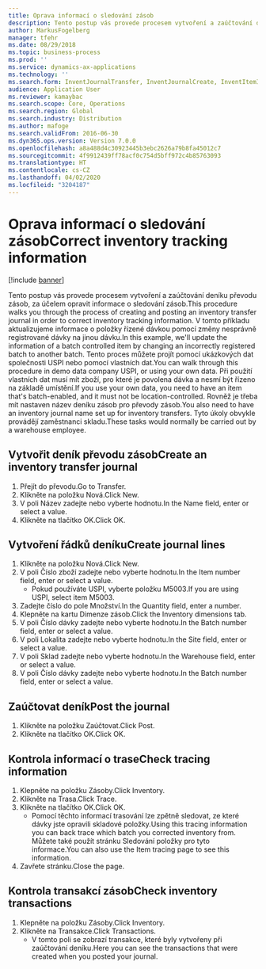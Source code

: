 ```yaml
---
title: Oprava informací o sledování zásob
description: Tento postup vás provede procesem vytvoření a zaúčtování deníku převodu zásob, za účelem opravit informace o sledování zásob.
author: MarkusFogelberg
manager: tfehr
ms.date: 08/29/2018
ms.topic: business-process
ms.prod: ''
ms.service: dynamics-ax-applications
ms.technology: ''
ms.search.form: InventJournalTransfer, InventJournalCreate, InventItemIdLookupSimple, InventBatchIdLookup, InventLocationIdLookup, InventDimTracking, InventTrans
audience: Application User
ms.reviewer: kamaybac
ms.search.scope: Core, Operations
ms.search.region: Global
ms.search.industry: Distribution
ms.author: mafoge
ms.search.validFrom: 2016-06-30
ms.dyn365.ops.version: Version 7.0.0
ms.openlocfilehash: a8a488d4c30923445b3ebc2626a79b8fa45012c7
ms.sourcegitcommit: 4f9912439ff78acf0c754d5bff972c4b85763093
ms.translationtype: HT
ms.contentlocale: cs-CZ
ms.lasthandoff: 04/02/2020
ms.locfileid: "3204187"
---
```

# <a name="correct-inventory-tracking-information"></a><span data-ttu-id="1c2e2-103">Oprava informací o sledování zásob</span><span class="sxs-lookup"><span data-stu-id="1c2e2-103">Correct inventory tracking information</span></span>

[!include [banner](../../includes/banner.md)]

<span data-ttu-id="1c2e2-104">Tento postup vás provede procesem vytvoření a zaúčtování deníku převodu zásob, za účelem opravit informace o sledování zásob.</span><span class="sxs-lookup"><span data-stu-id="1c2e2-104">This procedure walks you through the process of creating and posting an inventory transfer journal in order to correct inventory tracking information.</span></span> <span data-ttu-id="1c2e2-105">V tomto příkladu aktualizujeme informace o položky řízené dávkou pomocí změny nesprávně registrované dávky na jinou dávku.</span><span class="sxs-lookup"><span data-stu-id="1c2e2-105">In this example, we'll update the information of a batch controlled item by changing an incorrectly registered batch to another batch.</span></span> <span data-ttu-id="1c2e2-106">Tento proces můžete projít pomocí ukázkových dat společnosti USPI nebo pomocí vlastních dat.</span><span class="sxs-lookup"><span data-stu-id="1c2e2-106">You can walk through this procedure in demo data company USPI, or using your own data.</span></span> <span data-ttu-id="1c2e2-107">Při použití vlastních dat musí mít zboží, pro které je povolena dávka a nesmí být řízeno na základě umístění.</span><span class="sxs-lookup"><span data-stu-id="1c2e2-107">If you use your own data, you need to have an item that's batch-enabled, and it must not be location-controlled.</span></span> <span data-ttu-id="1c2e2-108">Rovněž je třeba mít nastaven název deníku zásob pro převody zásob.</span><span class="sxs-lookup"><span data-stu-id="1c2e2-108">You also need to have an inventory journal name set up for inventory transfers.</span></span> <span data-ttu-id="1c2e2-109">Tyto úkoly obvykle provádějí zaměstnanci skladu.</span><span class="sxs-lookup"><span data-stu-id="1c2e2-109">These tasks would normally be carried out by a warehouse employee.</span></span>


## <a name="create-an-inventory-transfer-journal"></a><span data-ttu-id="1c2e2-110">Vytvořit deník převodu zásob</span><span class="sxs-lookup"><span data-stu-id="1c2e2-110">Create an inventory transfer journal</span></span>
1. <span data-ttu-id="1c2e2-111">Přejít do převodu.</span><span class="sxs-lookup"><span data-stu-id="1c2e2-111">Go to Transfer.</span></span>
2. <span data-ttu-id="1c2e2-112">Klikněte na položku Nová.</span><span class="sxs-lookup"><span data-stu-id="1c2e2-112">Click New.</span></span>
3. <span data-ttu-id="1c2e2-113">V poli Název zadejte nebo vyberte hodnotu.</span><span class="sxs-lookup"><span data-stu-id="1c2e2-113">In the Name field, enter or select a value.</span></span>
4. <span data-ttu-id="1c2e2-114">Klikněte na tlačítko OK.</span><span class="sxs-lookup"><span data-stu-id="1c2e2-114">Click OK.</span></span>

## <a name="create-journal-lines"></a><span data-ttu-id="1c2e2-115">Vytvoření řádků deníku</span><span class="sxs-lookup"><span data-stu-id="1c2e2-115">Create journal lines</span></span>
1. <span data-ttu-id="1c2e2-116">Klikněte na položku Nová.</span><span class="sxs-lookup"><span data-stu-id="1c2e2-116">Click New.</span></span>
2. <span data-ttu-id="1c2e2-117">V poli Číslo zboží zadejte nebo vyberte hodnotu.</span><span class="sxs-lookup"><span data-stu-id="1c2e2-117">In the Item number field, enter or select a value.</span></span>
    * <span data-ttu-id="1c2e2-118">Pokud používáte USPI, vyberte položku M5003.</span><span class="sxs-lookup"><span data-stu-id="1c2e2-118">If you are using USPI, select item M5003.</span></span>  
3. <span data-ttu-id="1c2e2-119">Zadejte číslo do pole Množství.</span><span class="sxs-lookup"><span data-stu-id="1c2e2-119">In the Quantity field, enter a number.</span></span>
4. <span data-ttu-id="1c2e2-120">Klepněte na kartu Dimenze zásob.</span><span class="sxs-lookup"><span data-stu-id="1c2e2-120">Click the Inventory dimensions tab.</span></span>
5. <span data-ttu-id="1c2e2-121">V poli Číslo dávky zadejte nebo vyberte hodnotu.</span><span class="sxs-lookup"><span data-stu-id="1c2e2-121">In the Batch number field, enter or select a value.</span></span>
6. <span data-ttu-id="1c2e2-122">V poli Lokalita zadejte nebo vyberte hodnotu.</span><span class="sxs-lookup"><span data-stu-id="1c2e2-122">In the Site field, enter or select a value.</span></span>
7. <span data-ttu-id="1c2e2-123">V poli Sklad zadejte nebo vyberte hodnotu.</span><span class="sxs-lookup"><span data-stu-id="1c2e2-123">In the Warehouse field, enter or select a value.</span></span>
8. <span data-ttu-id="1c2e2-124">V poli Číslo dávky zadejte nebo vyberte hodnotu.</span><span class="sxs-lookup"><span data-stu-id="1c2e2-124">In the Batch number field, enter or select a value.</span></span>

## <a name="post-the-journal"></a><span data-ttu-id="1c2e2-125">Zaúčtovat deník</span><span class="sxs-lookup"><span data-stu-id="1c2e2-125">Post the journal</span></span>
1. <span data-ttu-id="1c2e2-126">Klikněte na položku Zaúčtovat.</span><span class="sxs-lookup"><span data-stu-id="1c2e2-126">Click Post.</span></span>
2. <span data-ttu-id="1c2e2-127">Klikněte na tlačítko OK.</span><span class="sxs-lookup"><span data-stu-id="1c2e2-127">Click OK.</span></span>

## <a name="check-tracing-information"></a><span data-ttu-id="1c2e2-128">Kontrola informací o trase</span><span class="sxs-lookup"><span data-stu-id="1c2e2-128">Check tracing information</span></span>
1. <span data-ttu-id="1c2e2-129">Klepněte na položku Zásoby.</span><span class="sxs-lookup"><span data-stu-id="1c2e2-129">Click Inventory.</span></span>
2. <span data-ttu-id="1c2e2-130">Klikněte na Trasa.</span><span class="sxs-lookup"><span data-stu-id="1c2e2-130">Click Trace.</span></span>
3. <span data-ttu-id="1c2e2-131">Klikněte na tlačítko OK.</span><span class="sxs-lookup"><span data-stu-id="1c2e2-131">Click OK.</span></span>
    * <span data-ttu-id="1c2e2-132">Pomocí těchto informací trasování lze zpětně sledovat, ze které dávky jste opravili skladové položky.</span><span class="sxs-lookup"><span data-stu-id="1c2e2-132">Using this tracing information you can back trace which batch you corrected inventory from.</span></span>  <span data-ttu-id="1c2e2-133">Můžete také použít stránku Sledování položky pro tyto informace.</span><span class="sxs-lookup"><span data-stu-id="1c2e2-133">You can also use the Item tracing page to see this information.</span></span>  
4. <span data-ttu-id="1c2e2-134">Zavřete stránku.</span><span class="sxs-lookup"><span data-stu-id="1c2e2-134">Close the page.</span></span>

## <a name="check-inventory-transactions"></a><span data-ttu-id="1c2e2-135">Kontrola transakcí zásob</span><span class="sxs-lookup"><span data-stu-id="1c2e2-135">Check inventory transactions</span></span>
1. <span data-ttu-id="1c2e2-136">Klepněte na položku Zásoby.</span><span class="sxs-lookup"><span data-stu-id="1c2e2-136">Click Inventory.</span></span>
2. <span data-ttu-id="1c2e2-137">Klikněte na Transakce.</span><span class="sxs-lookup"><span data-stu-id="1c2e2-137">Click Transactions.</span></span>
    * <span data-ttu-id="1c2e2-138">V tomto poli se zobrazí transakce, které byly vytvořeny při zaúčtování deníku.</span><span class="sxs-lookup"><span data-stu-id="1c2e2-138">Here you can see the transactions that were created when you posted your journal.</span></span>   

